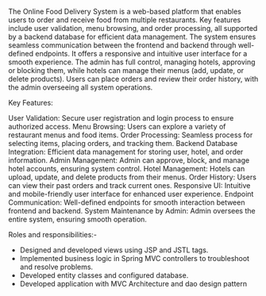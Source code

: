 The Online Food Delivery System is a web-based platform that enables users to order and receive food from multiple restaurants. Key features include user validation, menu browsing, and order processing, all supported by a backend database for efficient data management. The system ensures seamless communication between the frontend and backend through well-defined endpoints. It offers a responsive and intuitive user interface for a smooth experience. The admin has full control, managing hotels, approving or blocking them, while hotels can manage their menus (add, update, or delete products). Users can place orders and review their order history, with the admin overseeing all system operations.

Key Features:

User Validation: Secure user registration and login process to ensure authorized access.
Menu Browsing: Users can explore a variety of restaurant menus and food items.
Order Processing: Seamless process for selecting items, placing orders, and tracking them.
Backend Database Integration: Efficient data management for storing user, hotel, and order information.
Admin Management: Admin can approve, block, and manage hotel accounts, ensuring system control.
Hotel Management: Hotels can upload, update, and delete products from their menus.
Order History: Users can view their past orders and track current ones.
Responsive UI: Intuitive and mobile-friendly user interface for enhanced user experience.
Endpoint Communication: Well-defined endpoints for smooth interaction between frontend and backend.
System Maintenance by Admin: Admin oversees the entire system, ensuring smooth operation.

Roles and responsibilities:- 

* Designed and developed views using JSP and JSTL tags.
* Implemented business logic in Spring MVC controllers to troubleshoot and resolve problems.
* Developed entity classes and configured database.
* Developed application with MVC Architecture and dao design pattern
